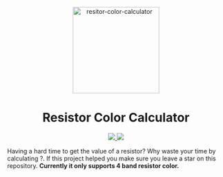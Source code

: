  <p align="center">
  <img alt="resitor-color-calculator" src="assets/resistor_color_calculator_thumb.png" width="200" height="200">
</p>

<h1 align="center">Resistor Color Calculator</h1>

<p align="center">
 <a href="https://circleci.com/gh/raajnadar/resistor-color-calculator">
  <img src="https://img.shields.io/circleci/project/github/raajnadar/resistor-color-calculator/master.svg?style=for-the-badge" />
 </a>
 <a href="https://github.com/raajnadar/resistor-color-calculator/blob/master/LICENSE.md">
  <img src="https://img.shields.io/github/license/raajnadar/resistor-color-calculator?color=red&style=for-the-badge" />
 </a>
</p>

Having a hard time to get the value of a resistor?
Why waste your time by calculating ?. If this project helped you make sure you leave a star on this repository.
**Currently it only supports 4 band resistor color.**
